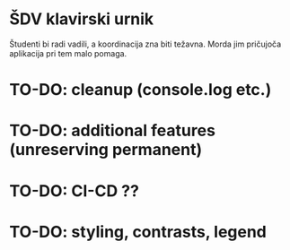 # ŠDV klavirski urnik

Študenti bi radi vadili, a koordinacija zna biti težavna. Morda jim pričujoča aplikacija pri tem malo pomaga.

# TO-DO: cleanup (console.log etc.)
# TO-DO: additional features (unreserving permanent)
# TO-DO: CI-CD ??
# TO-DO: styling, contrasts, legend


